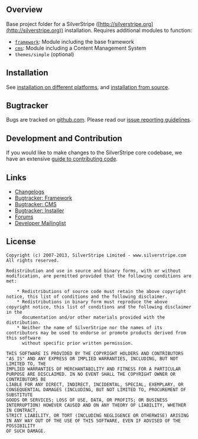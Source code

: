 ## Overview

Base project folder for a SilverStripe ([http://silverstripe.org](http://silverstripe.org)) installation. Requires additional modules to function:

 * [`framework`](http://github.com/silverstripe/sapphire): Module including the base framework
 * [`cms`](http://github.com/silverstripe/silverstripe-cms): Module including a Content Management System
 * `themes/simple` (optional)

## Installation ##

See [installation on different platforms](http://doc.silverstripe.org/framework/en/installation/),
and [installation from source](http://doc.silverstripe.org/framework/en/installation/from-source).

## Bugtracker ##

Bugs are tracked on [github.com](https://github.com/silverstripe/framework/issues). 
Please read our [issue reporting guidelines](http://doc.silverstripe.org/framework/en/misc/contributing/issues).

## Development and Contribution ##

If you would like to make changes to the SilverStripe core codebase, we have an extensive [guide to contributing code](http://doc.silverstripe.org/framework/en/misc/contributing/code).

## Links ##

 * [Changelogs](http://doc.silverstripe.org/framework/en/changelogs/)
 * [Bugtracker: Framework](https://github.com/silverstripe/sapphire/issues)
 * [Bugtracker: CMS](https://github.com/silverstripe/silverstripe-cms/issues)
 * [Bugtracker: Installer](https://github.com/silverstripe/silverstripe-installer/issues)
 * [Forums](http://silverstripe.org/forums)
 * [Developer Mailinglist](https://groups.google.com/forum/#!forum/silverstripe-dev)

## License ##

	Copyright (c) 2007-2013, SilverStripe Limited - www.silverstripe.com
	All rights reserved.

	Redistribution and use in source and binary forms, with or without modification, are permitted provided that the following conditions are met:

	    * Redistributions of source code must retain the above copyright notice, this list of conditions and the following disclaimer.
	    * Redistributions in binary form must reproduce the above copyright notice, this list of conditions and the following disclaimer in the 
	      documentation and/or other materials provided with the distribution.
	    * Neither the name of SilverStripe nor the names of its contributors may be used to endorse or promote products derived from this software 
	      without specific prior written permission.

	THIS SOFTWARE IS PROVIDED BY THE COPYRIGHT HOLDERS AND CONTRIBUTORS "AS IS" AND ANY EXPRESS OR IMPLIED WARRANTIES, INCLUDING, BUT NOT LIMITED TO, THE 
	IMPLIED WARRANTIES OF MERCHANTABILITY AND FITNESS FOR A PARTICULAR PURPOSE ARE DISCLAIMED. IN NO EVENT SHALL THE COPYRIGHT OWNER OR CONTRIBUTORS BE 
	LIABLE FOR ANY DIRECT, INDIRECT, INCIDENTAL, SPECIAL, EXEMPLARY, OR CONSEQUENTIAL DAMAGES (INCLUDING, BUT NOT LIMITED TO, PROCUREMENT OF SUBSTITUTE 
	GOODS OR SERVICES; LOSS OF USE, DATA, OR PROFITS; OR BUSINESS INTERRUPTION) HOWEVER CAUSED AND ON ANY THEORY OF LIABILITY, WHETHER IN CONTRACT, 
	STRICT LIABILITY, OR TORT (INCLUDING NEGLIGENCE OR OTHERWISE) ARISING IN ANY WAY OUT OF THE USE OF THIS SOFTWARE, EVEN IF ADVISED OF THE POSSIBILITY 
	OF SUCH DAMAGE.

